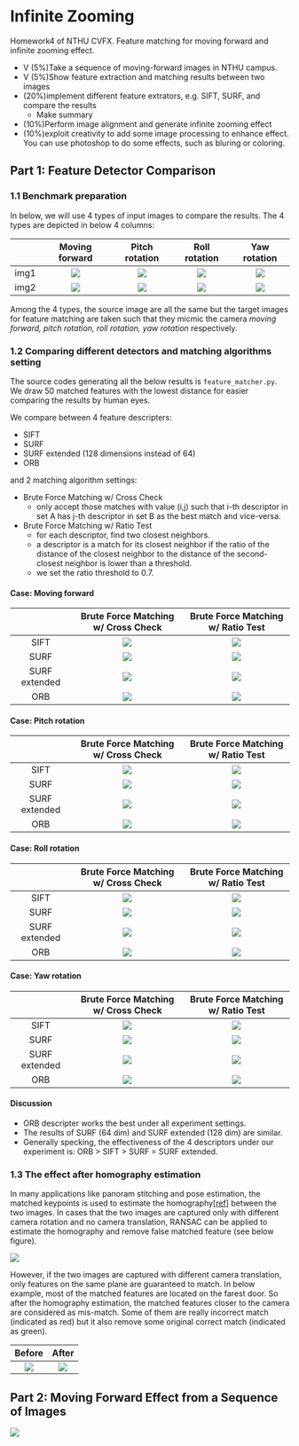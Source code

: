 # Infinite Zooming
Homework4 of NTHU CVFX. Feature matching for moving forward and infinite zooming effect.


- V (5%)Take a sequence of moving-forward images in NTHU campus.
- V (5%)Show feature extraction and matching results between two images
- (20%)implement different feature extrators, e.g. SIFT, SURF, and compare the results
    - Make summary
- (10%)Perform image alignment and generate infinite zooming effect
- (10%)exploit creativity to add some image processing to enhance effect. You can use photoshop to do some effects, such as bluring or coloring.


## Part 1: Feature Detector Comparison

### 1.1 Benchmark preparation
In below, we will use 4 types of input images to compare the results. The 4 types are depicted in below 4 columns:

|      | Moving forward | Pitch rotation | Roll rotation | Yaw rotation |
| :--: | :------------: | :------------: | :-----------: | :----------: |
| img1 | ![](imgs/input_compare/source.png) | ![](imgs/input_compare/source.png) | ![](imgs/input_compare/source.png) | ![](imgs/input_compare/source.png)
| img2 | ![](imgs/input_compare/forward.png) | ![](imgs/input_compare/pitch.png) | ![](imgs/input_compare/roll.png) | ![](imgs/input_compare/yaw.png) |

Among the 4 types, the source image are all the same but the target images for feature matching are taken such that they micmic the camera *moving forward, pitch rotation, roll rotation, yaw rotation* respectively.

### 1.2 Comparing different detectors and matching algorithms setting
The source codes generating all the below results is `feature_matcher.py`. We draw 50 matched features with the lowest distance for easier comparing the results by human eyes.

We compare between 4 feature descripters:
- SIFT
- SURF
- SURF extended (128 dimensions instead of 64)
- ORB

and 2 matching algorithm settings:
- Brute Force Matching w/ Cross Check
	- only accept those matches with value (i,j) such that i-th descriptor in set A has j-th descriptor in set B as the best match and vice-versa.
- Brute Force Matching w/ Ratio Test
	- for each descriptor, find two closest neighbors.
	- a descriptor is a match for its closest neighbor if the ratio of the distance of the closest neighbor to the distance of the second-closest neighbor is lower than a threshold.
	- we set the ratio threshold to 0.7.

#### Case: Moving forward
| | Brute Force Matching w/ Cross Check | Brute Force Matching w/ Ratio Test |
| :--: | :------------------: | :-----------------: |
| SIFT | ![](imgs/output_compare/forward_sift_bf_crosscheck.jpg) | ![](imgs/output_compare/forward_sift_bf_ratiotest.jpg) |
| SURF | ![](imgs/output_compare/forward_surf_bf_crosscheck.jpg) | ![](imgs/output_compare/forward_surf_bf_ratiotest.jpg) |
| SURF extended | ![](imgs/output_compare/forward_surfext_bf_crosscheck.jpg) | ![](imgs/output_compare/forward_surfext_bf_ratiotest.jpg) |
| ORB | ![](imgs/output_compare/forward_orb_bf_crosscheck.jpg) | ![](imgs/output_compare/forward_orb_bf_ratiotest.jpg) |

#### Case: Pitch rotation
| | Brute Force Matching w/ Cross Check | Brute Force Matching w/ Ratio Test |
| :--: | :------------------: | :-----------------: |
| SIFT | ![](imgs/output_compare/pitch_sift_bf_crosscheck.jpg) | ![](imgs/output_compare/pitch_sift_bf_ratiotest.jpg) |
| SURF | ![](imgs/output_compare/pitch_surf_bf_crosscheck.jpg) | ![](imgs/output_compare/pitch_surf_bf_ratiotest.jpg) |
| SURF extended | ![](imgs/output_compare/pitch_surfext_bf_crosscheck.jpg) | ![](imgs/output_compare/pitch_surfext_bf_ratiotest.jpg) |
| ORB | ![](imgs/output_compare/pitch_orb_bf_crosscheck.jpg) | ![](imgs/output_compare/pitch_orb_bf_ratiotest.jpg) |

#### Case: Roll rotation
| | Brute Force Matching w/ Cross Check | Brute Force Matching w/ Ratio Test |
| :--: | :------------------: | :-----------------: |
| SIFT | ![](imgs/output_compare/roll_sift_bf_crosscheck.jpg) | ![](imgs/output_compare/roll_sift_bf_ratiotest.jpg) |
| SURF | ![](imgs/output_compare/roll_surf_bf_crosscheck.jpg) | ![](imgs/output_compare/roll_surf_bf_ratiotest.jpg) |
| SURF extended | ![](imgs/output_compare/roll_surfext_bf_crosscheck.jpg) | ![](imgs/output_compare/roll_surfext_bf_ratiotest.jpg) |
| ORB | ![](imgs/output_compare/roll_orb_bf_crosscheck.jpg) | ![](imgs/output_compare/roll_orb_bf_ratiotest.jpg) |

#### Case: Yaw rotation
| | Brute Force Matching w/ Cross Check | Brute Force Matching w/ Ratio Test |
| :--: | :------------------: | :-----------------: |
| SIFT | ![](imgs/output_compare/yaw_sift_bf_crosscheck.jpg) | ![](imgs/output_compare/yaw_sift_bf_ratiotest.jpg) |
| SURF | ![](imgs/output_compare/yaw_surf_bf_crosscheck.jpg) | ![](imgs/output_compare/yaw_surf_bf_ratiotest.jpg) |
| SURF extended | ![](imgs/output_compare/yaw_surfext_bf_crosscheck.jpg) | ![](imgs/output_compare/yaw_surfext_bf_ratiotest.jpg) |
| ORB | ![](imgs/output_compare/yaw_orb_bf_crosscheck.jpg) | ![](imgs/output_compare/yaw_orb_bf_ratiotest.jpg) |

#### Discussion
- ORB descripter works the best under all experiment settings.
- The results of SURF (64 dim) and SURF extended (128 dim) are similar.
- Generally specking, the effectiveness of the 4 descriptors under our experiment is: ORB > SIFT > SURF = SURF extended.


### 1.3 The effect after homography estimation
In many applications like panoram stitching and pose estimation, the matched keypoints is used to estimate the homography[[ref]](https://ags.cs.uni-kl.de/fileadmin/inf_ags/3dcv-ws11-12/3DCV_WS11-12_lec04.pdf) between the two images. In cases that the two images are captured only with different camera rotation and no camera translation, RANSAC can be applied to estimate the homography and remove false matched feature (see below figure).

![](imgs/ex_pano_stitch.jpg)

However, if the two images are captured with different camera translation, only features on the same plane are guaranteed to match. In below example, most of the matched features are located on the farest door. So after the homography estimation, the matched features closer to the camera are considered as mis-match. Some of them are really incorrect match (indicated as red) but it also remove some original correct match (indicated as green).

| Before | After |
| :---------------------: | :--------------------: |
| ![](imgs/output_compare_homo/forward_before_homo.jpg) | ![](imgs/output_compare_homo/forward_after_homo.jpg) |


## Part 2: Moving Forward Effect from a Sequence of Images
![](imgs/move_forward.gif)
